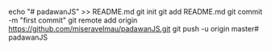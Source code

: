 echo "# padawanJS" >> README.md
git init
git add README.md
git commit -m "first commit"
git remote add origin https://github.com/miseravelmau/padawanJS.git
git push -u origin master# padawanJS
